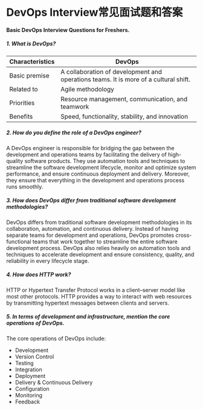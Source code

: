 
# DevOps Interview常见面试题和答案

#### Basic DevOps Interview Questions for Freshers.

##### 1. What is DevOps?
   
| Characteristics | DevOps |
| ---| --- |
| Basic premise  | A collaboration of development and operations teams. It is more of a cultural shift.  |
| Related to     | Agile methodology                                                                     |
| Priorities     | Resource management, communication, and teamwork                                      |
| Benefits       | Speed, functionality, stability, and innovation                                       |

##### 2. How do you define the role of a DevOps engineer?

A DevOps engineer is responsible for bridging the gap between the development and operations teams by facilitating the delivery of high-quality software products. They use automation tools and techniques to streamline the software development lifecycle, monitor and optimize system performance, and ensure continuous deployment and delivery.
Moreover, they ensure that everything in the development and operations process runs smoothly.

##### 3. How does DevOps differ from traditional software development methodologies?

DevOps differs from traditional software development methodologies in its collaboration, automation, and continuous delivery. Instead of having separate teams for development and operations, DevOps promotes cross-functional teams that work together to streamline the entire software development process.
DevOps also relies heavily on automation tools and techniques to accelerate development and ensure consistency, quality, and reliability in every lifecycle stage.

##### 4. How does HTTP work?

HTTP or Hypertext Transfer Protocol works in a client–server model like most other protocols. HTTP provides a way to interact with web resources by transmitting hypertext messages between clients and servers.

##### 5. In terms of development and infrastructure, mention the core operations of DevOps.

The core operations of DevOps include:
* Development
* Version Control
* Testing
* Integration
* Deployment
* Delivery & Continuous Delivery
* Configuration
* Monitoring
* Feedback

